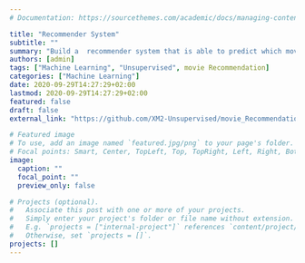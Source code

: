 ```yaml
---
# Documentation: https://sourcethemes.com/academic/docs/managing-content/

title: "Recommender System"
subtitle: ""
summary: "Build a  recommender system that is able to predict which movies a user would like based on movies that they like already hence giving the user a personalized movie exprience"
authors: [admin]
tags: ["Machine Learning", "Unsupervised", movie Recommendation]
categories: ["Machine Learning"]
date: 2020-09-29T14:27:29+02:00
lastmod: 2020-09-29T14:27:29+02:00
featured: false
draft: false
external_link: "https://github.com/XM2-Unsupervised/movie_Recommendation"

# Featured image
# To use, add an image named `featured.jpg/png` to your page's folder.
# Focal points: Smart, Center, TopLeft, Top, TopRight, Left, Right, BottomLeft, Bottom, BottomRight.
image:
  caption: ""
  focal_point: ""
  preview_only: false

# Projects (optional).
#   Associate this post with one or more of your projects.
#   Simply enter your project's folder or file name without extension.
#   E.g. `projects = ["internal-project"]` references `content/project/deep-learning/index.md`.
#   Otherwise, set `projects = []`.
projects: []
---
```

